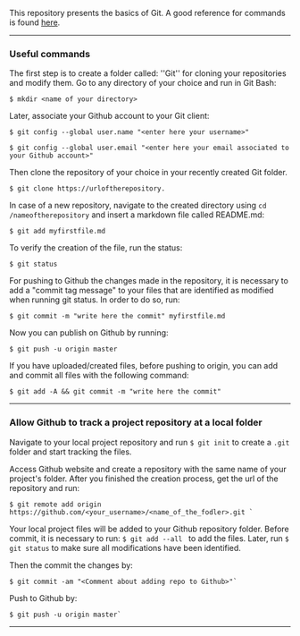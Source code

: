 This repository presents the basics of Git. A good reference for commands is found [here](https://www.youtube.com/watch?v=HVsySz-h9r4). 

-----

### Useful commands 

The first step is to create a folder called: ''Git'' for cloning your repositories and modify them. Go to any directory of your choice and run in Git Bash: 
```shell
$ mkdir <name of your directory>
```

Later, associate your Github account to your Git client: 
```shell
$ git config --global user.name "<enter here your username>"
```

```shell
$ git config --global user.email "<enter here your email associated to your Github account>"
```

Then clone the repository of your choice in your recently created Git folder.
```shell
$ git clone https://urloftherepository.
```

In case of a new repository, navigate to the created directory using `cd /nameoftherepository` and insert a markdown file called README.md:
```shell
$ git add myfirstfile.md
```

To verify the creation of the file, run the status:
```shell
$ git status
```
For pushing to Github the changes made in the repository, it is necessary to add a "commit tag message" to your files that are identified as modified when running git status. In order to do so, run:
```shell
$ git commit -m "write here the commit" myfirstfile.md
```

Now you can publish on Github by running:
```shell
$ git push -u origin master
```

If you have uploaded/created files, before pushing to origin, you can add and commit all files with the following command:
```shell
$ git add -A && git commit -m "write here the commit"
```

-----

### Allow Github to track a project repository at a local folder

Navigate to your local project repository and run `$ git init` to create a `.git` folder and start tracking the files. 

Access Github website and create a repository with the same name of your project's folder. After you finished the creation process, get the url of the repository and run:
```shell
$ git remote add origin https://github.com/<your_username>/<name_of_the_fodler>.git `
```

Your local project files will be added to your Github repository folder. Before commit, it is necessary to run: `$ git add --all
` to add the files. Later, run `$ git status` to make sure all modifications have been identified.

Then the commit the changes by: 
```shell
$ git commit -am "<Comment about adding repo to Github>"`
```

Push to Github by: 
```shell
$ git push -u origin master`
```

-----




